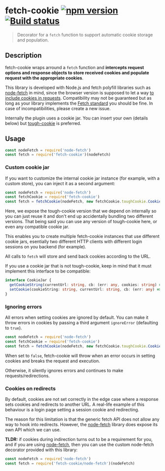 # fetch-cookie [![npm version](http://img.shields.io/npm/v/fetch-cookie.svg?style=flat-square)](https://www.npmjs.org/package/fetch-cookie) [![Build status](https://img.shields.io/github/workflow/status/valeriangalliat/fetch-cookie/Test)](https://github.com/valeriangalliat/fetch-cookie/actions/workflows/test.yml)

> Decorator for a `fetch` function to support automatic cookie storage
> and population.

## Description

fetch-cookie wraps arround a `fetch` function and **intercepts request
options and response objects to store received cookies and populate
request with the appropriate cookies**.

This library is developed with Node.js and fetch polyfill libraries such
as [node-fetch] in mind, since the browser version is supposed to let a
way [to include cookies in requests][include]. Compatibility may not be
guaranteed but as long as your library implements the [Fetch standard]
you should be fine. In case of incompatibilities, please create a new
issue.

[Fetch standard]: https://fetch.spec.whatwg.org/
[node-fetch]: https://www.npmjs.com/package/node-fetch
[include]: http://updates.html5rocks.com/2015/03/introduction-to-fetch#sending-credentials-with-a-fetch-request

Internally the plugin uses a cookie jar. You can insert your own
(details below) but [tough-cookie] is preferred.

[tough-cookie]: https://www.npmjs.com/package/tough-cookie

## Usage

```js
const nodeFetch = require('node-fetch')
const fetch = require('fetch-cookie')(nodeFetch)
```

### Custom cookie jar

If you want to customize the internal cookie jar instance (for example,
with a custom store), you can inject it as a second argument:

```js
const nodeFetch = require('node-fetch')
const fetchCookie = require('fetch-cookie')
const fetch = fetchCookie(nodeFetch, new fetchCookie.toughCookie.CookieJar())
```

Here, we expose the tough-cookie version that we depend on internally so
you can just reuse it and don't end up accidentally bundling two
different versions. That being said you can use any version of
tough-cookie here, or even any compatible cookie jar.

This enables you to create multiple fetch-cookie instances that use
different cookie jars, esentially two different HTTP clients with
different login sessions on you backend (for example).

All calls to `fetch` will store and send back cookies according to the
URL.

If you use a cookie jar that is not tough-cookie, keep in mind that it
must implement this interface to be compatible:

```ts
interface CookieJar {
  getCookieString(currentUrl: string, cb: (err: any, cookies: string) => void): void;
  setCookie(cookieString: string, currentUrl: string, cb: (err: any) => void, opts: { ignoreError:boolean }): void;
}
```

### Ignoring errors

All errors when setting cookies are ignored by default. You can make it
throw errors in cookies by passing a third argument `ignoreError` (defaulting to `true`).

```js
const nodeFetch = require('node-fetch')
const fetchCookie = require('fetch-cookie')
const fetch = fetchCookie(nodeFetch, new fetchCookie.toughCookie.CookieJar(), false)
```

When set to `false`, fetch-cookie will throw when an error occurs in
setting cookies and breaks the request and execution.

Otherwise, it silently ignores errors and continues to make
requests/redirections.

### Cookies on redirects

By default, cookies are not set correctly in the edge case where a
response sets cookies and redirects to another URL. A real-life example
of this behaviour is a login page setting a session cookie and
redirecting.

The reason for this limitation is that the generic fetch API does not
allow any way to hook into redirects. However, the [node-fetch] library
does expose its own API which we can use.

**TLDR:** if cookies during indirection turns out to be a requirement
for you, and if you are using [node-fetch], then you can use the custom
node-fetch decorator provided with this library:

```js
const nodeFetch = require('node-fetch')
const fetch = require('fetch-cookie/node-fetch')(nodeFetch)
```
